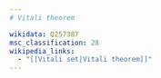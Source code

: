 ```yaml
---
# Vitali theorem

wikidata: Q257387
msc_classification: 28
wikipedia_links:
  - "[[Vitali set|Vitali theorem]]"
---
```

